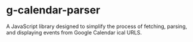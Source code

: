 # g-calendar-parser
 A JavaScript library designed to simplify the process of fetching, parsing, and displaying events from Google Calendar ical URLS. 
